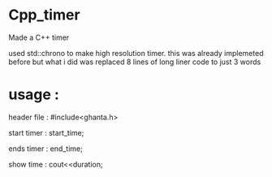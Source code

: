 # Cpp_timer
Made a C++ timer

used std::chrono to make high resolution timer.
this was already implemeted before but what i did was replaced 8 lines of long liner code to just 3 words


# usage :

header file   :    #include<ghanta.h>

start timer   :    start_time;

ends timer    :    end_time;              

show time     :    cout<<duration;
